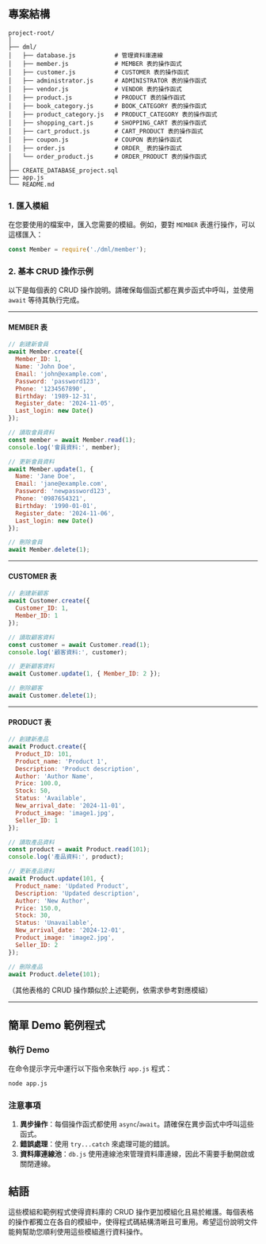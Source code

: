 ## 專案結構

```plaintext
project-root/
│
├── dml/
│   ├── database.js           # 管理資料庫連線
│   ├── member.js             # MEMBER 表的操作函式
│   ├── customer.js           # CUSTOMER 表的操作函式
│   ├── administrator.js      # ADMINISTRATOR 表的操作函式
│   ├── vendor.js             # VENDOR 表的操作函式
│   ├── product.js            # PRODUCT 表的操作函式
│   ├── book_category.js      # BOOK_CATEGORY 表的操作函式
│   ├── product_category.js   # PRODUCT_CATEGORY 表的操作函式
│   ├── shopping_cart.js      # SHOPPING_CART 表的操作函式
│   ├── cart_product.js       # CART_PRODUCT 表的操作函式
│   ├── coupon.js             # COUPON 表的操作函式
│   ├── order.js              # ORDER_ 表的操作函式
│   └── order_product.js      # ORDER_PRODUCT 表的操作函式
│
├── CREATE_DATABASE_project.sql
├── app.js                  
└── README.md                
```

### 1. 匯入模組

在您要使用的檔案中，匯入您需要的模組。例如，要對 `MEMBER` 表進行操作，可以這樣匯入：

```javascript
const Member = require('./dml/member');
```

### 2. 基本 CRUD 操作示例

以下是每個表的 CRUD 操作說明。請確保每個函式都在異步函式中呼叫，並使用 `await` 等待其執行完成。

---

#### MEMBER 表

```javascript
// 創建新會員
await Member.create({
  Member_ID: 1,
  Name: 'John Doe',
  Email: 'john@example.com',
  Password: 'password123',
  Phone: '1234567890',
  Birthday: '1989-12-31',
  Register_date: '2024-11-05',
  Last_login: new Date()
});

// 讀取會員資料
const member = await Member.read(1);
console.log('會員資料:', member);

// 更新會員資料
await Member.update(1, {
  Name: 'Jane Doe',
  Email: 'jane@example.com',
  Password: 'newpassword123',
  Phone: '0987654321',
  Birthday: '1990-01-01',
  Register_date: '2024-11-06',
  Last_login: new Date()
});

// 刪除會員
await Member.delete(1);
```

---

#### CUSTOMER 表

```javascript
// 創建新顧客
await Customer.create({
  Customer_ID: 1,
  Member_ID: 1
});

// 讀取顧客資料
const customer = await Customer.read(1);
console.log('顧客資料:', customer);

// 更新顧客資料
await Customer.update(1, { Member_ID: 2 });

// 刪除顧客
await Customer.delete(1);
```

---

#### PRODUCT 表

```javascript
// 創建新產品
await Product.create({
  Product_ID: 101,
  Product_name: 'Product 1',
  Description: 'Product description',
  Author: 'Author Name',
  Price: 100.0,
  Stock: 50,
  Status: 'Available',
  New_arrival_date: '2024-11-01',
  Product_image: 'image1.jpg',
  Seller_ID: 1
});

// 讀取產品資料
const product = await Product.read(101);
console.log('產品資料:', product);

// 更新產品資料
await Product.update(101, {
  Product_name: 'Updated Product',
  Description: 'Updated description',
  Author: 'New Author',
  Price: 150.0,
  Stock: 30,
  Status: 'Unavailable',
  New_arrival_date: '2024-12-01',
  Product_image: 'image2.jpg',
  Seller_ID: 2
});

// 刪除產品
await Product.delete(101);
```

（其他表格的 CRUD 操作類似於上述範例，依需求參考對應模組）

---

## 簡單 Demo 範例程式

### 執行 Demo

在命令提示字元中運行以下指令來執行 `app.js` 程式：

```bash
node app.js
```

### 注意事項

1. **異步操作**：每個操作函式都使用 `async`/`await`。請確保在異步函式中呼叫這些函式。
2. **錯誤處理**：使用 `try...catch` 來處理可能的錯誤。
3. **資料庫連線池**：`db.js` 使用連線池來管理資料庫連線，因此不需要手動開啟或關閉連線。

## 結語

這些模組和範例程式使得資料庫的 CRUD 操作更加模組化且易於維護。每個表格的操作都獨立在各自的模組中，使得程式碼結構清晰且可重用。希望這份說明文件能夠幫助您順利使用這些模組進行資料操作。